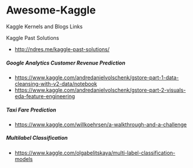 # Awesome-Kaggle
Kaggle Kernels and Blogs Links


Kaggle Past Solutions  
* http://ndres.me/kaggle-past-solutions/  

##### Google Analytics Customer Revenue Prediction  
* https://www.kaggle.com/andredanielvolschenk/gstore-part-1-data-cleansing-with-v2-data/notebook  
* https://www.kaggle.com/andredanielvolschenk/gstore-part-2-visuals-eda-feature-engineering  

##### Taxi Fare Prediction  
* https://www.kaggle.com/willkoehrsen/a-walkthrough-and-a-challenge  

##### Multilabel Classification  
* https://www.kaggle.com/olgabelitskaya/multi-label-classification-models  
